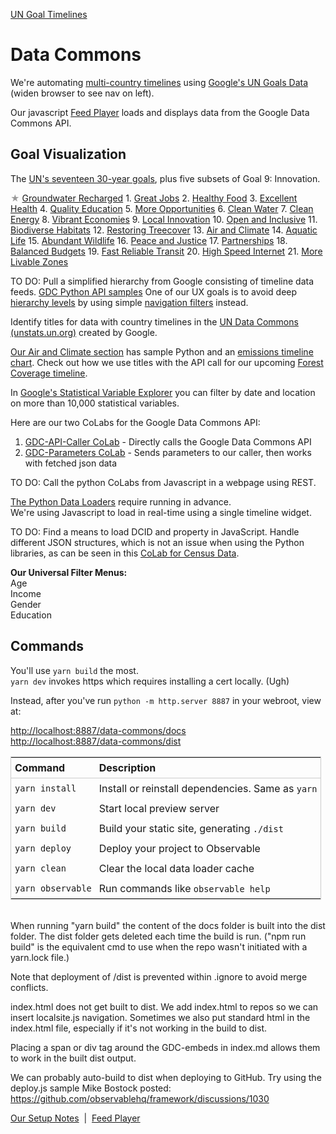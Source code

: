 [UN Goal Timelines](../)
# Data Commons

We're automating [multi-country timelines](/data-pipeline/timelines/earthscape/datacommons.html#country=IN,CN,US) using [Google's UN Goals Data](https://datacommons.org/tools/statvar#s=dc%2Fs%2FUnitedNationsUn&d=dc%2Fd%2FUnitedNationsUn_SdgIndicatorsDatabase) (widen browser to see nav on left).

Our javascript [Feed Player](/feed/view/#feed=gdc) loads and displays data from the Google Data Commons API.

## Goal Visualization

The [UN's seventeen 30-year goals](/data-pipeline/international/), plus five subsets of Goal 9: Innovation.

<span style="color:#999">★</span> [Groundwater Recharged](water)
1\. [Great Jobs](jobs)
2\. [Healthy Food](food)
3\. [Excellent Health](health)
4\. [Quality Education](education)
5\. [More Opportunities](opportunities)
6\. [Clean Water](water)
7\. [Clean Energy](energy)
8\. [Vibrant Economies](economy)
9\. [Local Innovation](innovation)
10\. [Open and Inclusive](open)
11\. [Biodiverse Habitats](biodiversity)
12\. [Restoring Treecover](conservation)
13\. [Air and Climate](air)
14\. [Aquatic Life](aquatic)
15\. [Abundant Wildlife](wildlife)
16\. [Peace and Justice](peace)
17\. [Partnerships](partners)
18\. [Balanced Budgets](balanced)
19\. [Fast Reliable Transit](transit)
20\. [High Speed Internet](internet)
21\. [More Livable Zones](space)


TO DO: Pull a simplified hierarchy from Google consisting of timeline data feeds. [GDC Python API samples](https://docs.datacommons.org/tutorials/)
One of our UX goals is to avoid deep [hierarchy levels](https://datacommons.org/tools/statvar#s=dc%2Fs%2FUnitedNationsUn&d=dc%2Fd%2FUnitedNationsUn_SdgIndicatorsDatabase&sv=sdg%2FSI_POV_EMP1.AGE--Y15T24) by using simple [navigation filters](#geoview=countries) instead.

Identify titles for data with country timelines in the [UN Data Commons (unstats.un.org)](https://unstats.un.org/UNSDWebsite/undatacommons/sdgs) created by Google.

[Our Air and Climate section](air) has sample Python and an [emissions timeline chart](/data-commons/dist/air/emissions/emission.html).
Check out how we use titles with the API call for our upcoming [Forest Coverage timeline](conservation).

In [Google's Statistical Variable Explorer](https://datacommons.org/tools/statvar) you can filter by date and location on more than 10,000 statistical variables.


Here are our two CoLabs for the Google Data Commons API:
1. [GDC-API-Caller CoLab](https://colab.research.google.com/drive/1phXc8z9IwmG9w83JTU4pXRv6XAV9a8BB?usp=sharing) - Directly calls the Google Data Commons API<!--Anna-->  
2. [GDC-Parameters CoLab](https://colab.research.google.com/drive/1mZC2Pn4oKau9Sz1Q16_qnOK7Tai09uEo?usp=sharing) - Sends parameters to our caller, then works with fetched json data<!--Paul-->

<!--
Copy the GDC-Parameters CoLab and rename it in your goal folder: GDC-Parameters-Air, etc.
-->

TO DO: Call the python CoLabs from Javascript in a webpage using REST.


[The Python Data Loaders](https://docs.datacommons.org/tutorials/) require running in advance.  
We're using Javascript to load in real-time using a single timeline widget.

TO DO: Find a means to load DCID and property in JavaScript. Handle different JSON structures, which is not an issue when using the Python libraries, as can be seen in this [CoLab&nbsp;for&nbsp;Census&nbsp;Data](https://colab.research.google.com/github/datacommonsorg/api-python/blob/master/notebooks/analyzing_census_data.ipynb).


**Our Universal Filter Menus:**  
Age  
Income  
Gender  
Education  
<!--
The gender filter options could be:
- Male and Female (two lines)
- Female Only
- Male Only
- Combined (one line)
-->
<style>
table {
    display: block;
    width: 100%;
    width: max-content;
    max-width: 100%;
    overflow: auto;
    border: 1px solid #ccc;
}
table th {
	text-align: left;
	font-size: 16px;
	padding: 6px;
	border-bottom: 1px solid #ccc;
}
table td {
	padding: 6px;
}
</style>

## Commands

You'll use `yarn build` the most.  
`yarn dev` invokes https which requires installing a cert locally. (Ugh)

Instead, after you've run `python -m http.server 8887` in your webroot, view at:

[http://localhost:8887/data-commons/docs](http://localhost:8887/data-commons/docs/)  
[http://localhost:8887/data-commons/dist](http://localhost:8887/data-commons/dist/)


| Command           | Description                                              |
| ----------------- | -------------------------------------------------------- |
| `yarn install`    | Install or reinstall dependencies. Same as `yarn`        |
| `yarn dev`        | Start local preview server                               |
| `yarn build`      | Build your static site, generating `./dist`              |
| `yarn deploy`     | Deploy your project to Observable                        |
| `yarn clean`      | Clear the local data loader cache                        |
| `yarn observable` | Run commands like `observable help`                      |

<br>
When running "yarn build" the content of the docs folder is built into the dist folder.  The dist folder gets deleted each time the build is run. ("npm run build" is the equivalent cmd to use when the repo wasn't initiated with a yarn.lock file.) 

Note that deployment of /dist is prevented within .ignore to avoid merge conflicts.

index.html does not get built to dist. We add index.html to repos so we can insert localsite.js navigation. Sometimes we also put standard html in the index.html file, especially if it's not working in the build to dist.

Placing a span or div tag around the GDC-embeds in index.md allows them to work in the built dist output.

We can probably auto-build to dist when deploying to GitHub.
Try using the deploy.js sample Mike Bostock posted:
https://github.com/observablehq/framework/discussions/1030

[Our Setup Notes](../) &nbsp;|&nbsp; [Feed Player](/feed/view/#feed=gdc)
